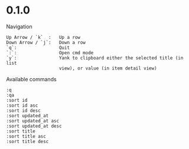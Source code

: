 # 0.1.0

Navigation

    Up Arrow / `k`  :   Up a row
    Down Arrow / `j`:   Down a row
    `q`:                Quit
    `:`:                Open cmd mode
    `y`:                Yank to clipboard either the selected title (in list
                        view), or value (in item detail view)

Available commands

    :q
    :qa
    :sort id
    :sort id asc
    :sort id desc
    :sort updated_at
    :sort updated_at asc
    :sort updated_at desc
    :sort title
    :sort title asc
    :sort title desc
